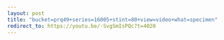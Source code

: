 ```yaml
---
layout: post
title: "bucket=prq49+series=16005+stint=80+view=video+what=specimen"
redirect_to: https://youtu.be/-SvgSmIsPQc?t=4020
---
```


